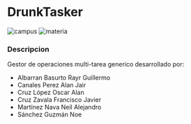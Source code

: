 # DrunkTasker
![campus](https://img.shields.io/badge/uacm-san_lorenzo_tezonco-green)
![materia](https://img.shields.io/badge/diseno%20de%20software-8A2BE2)
### Descripcion
Gestor de operaciones multi-tarea generico desarrollado por:
- Albarran Basurto Rayr Guillermo
- Canales Perez Alan Jair
- Cruz López Oscar Alan
- Cruz Zavala Francisco Javier
- Martínez Nava Neil Alejandro
- Sánchez Guzmán Noe



